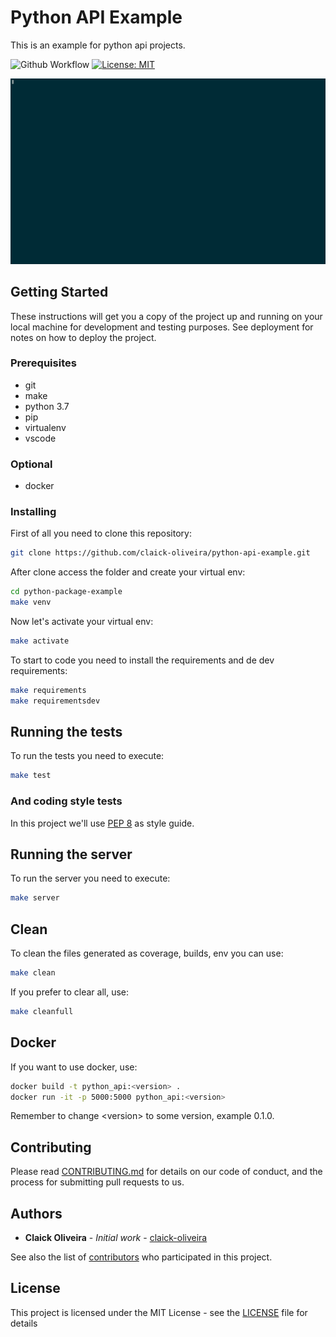 # Python API Example

This is an example for python api projects.

![Github Workflow](https://github.com/claick-oliveira/python-api-example/workflows/Python%20package/badge.svg)
[![License: MIT](https://img.shields.io/badge/License-MIT-blue.svg)](https://opensource.org/licenses/MIT)

![demo gif](./images/demo.gif)

## Getting Started

These instructions will get you a copy of the project up and running on your local machine for development and testing purposes. See deployment for notes on how to deploy the project.

### Prerequisites

- git
- make
- python 3.7
- pip
- virtualenv
- vscode

### Optional

- docker

### Installing

First of all you need to clone this repository:

``` bash
git clone https://github.com/claick-oliveira/python-api-example.git
```

After clone access the folder and create your virtual env:

``` bash
cd python-package-example
make venv
```

Now let's activate your virtual env:

``` bash
make activate
```

To start to code you need to install the requirements and de dev requirements:

``` bash
make requirements
make requirementsdev
```

## Running the tests

To run the tests you need to execute:

``` bash
make test
```

### And coding style tests

In this project we'll use [PEP 8](https://www.python.org/dev/peps/pep-0008/) as style guide.

## Running the server

To run the server you need to execute:

``` bash
make server
```

## Clean

To clean the files generated as coverage, builds, env you can use:

``` bash
make clean
```

If you prefer to clear all, use:

```bash
make cleanfull
```

## Docker

If you want to use docker, use:

```bash
docker build -t python_api:<version> .
docker run -it -p 5000:5000 python_api:<version>
```

Remember to change \<version> to some version, example 0.1.0.

## Contributing

Please read [CONTRIBUTING.md](https://github.com/claick-oliveira/python-api-example/blob/master/CONTRIBUTING.md) for details on our code of conduct, and the process for submitting pull requests to us.

## Authors

- **Claick Oliveira** - *Initial work* - [claick-oliveira](https://github.com/claick-oliveira)

See also the list of [contributors](https://github.com/claick-oliveira/python-api-example/contributors) who participated in this project.

## License

This project is licensed under the MIT License - see the [LICENSE](LICENSE) file for details
